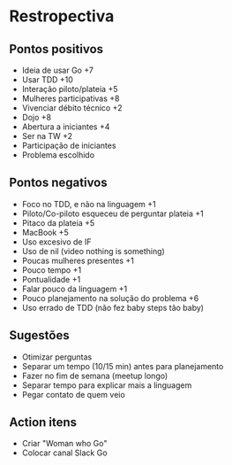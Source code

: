 

# Restropectiva

## Pontos positivos
- Ideia de usar Go +7
- Usar TDD +10
- Interação piloto/plateia +5
- Mulheres participativas +8
- Vivenciar débito técnico +2
- Dojo +8
- Abertura a iniciantes +4
- Ser na TW +2
- Participação de iniciantes
- Problema escolhido

## Pontos negativos
- Foco no TDD, e não na linguagem +1
- Piloto/Co-piloto esqueceu de perguntar plateia +1
- Pitaco da plateia +5
- MacBook +5
- Uso excesivo de IF
- Uso de nil (video nothing is something)
- Poucas mulheres presentes +1
- Pouco tempo +1
- Pontualidade +1
- Falar pouco da linguagem +1
- Pouco planejamento na solução do problema +6
- Uso errado de TDD (não fez baby steps tão baby)

## Sugestões
- Otimizar perguntas
- Separar um tempo (10/15 min) antes para planejamento
- Fazer no fim de semana (meetup longo)
- Separar tempo para explicar mais a linguagem
- Pegar contato de quem veio

## Action itens
- Criar "Woman who Go"
- Colocar canal Slack Go

